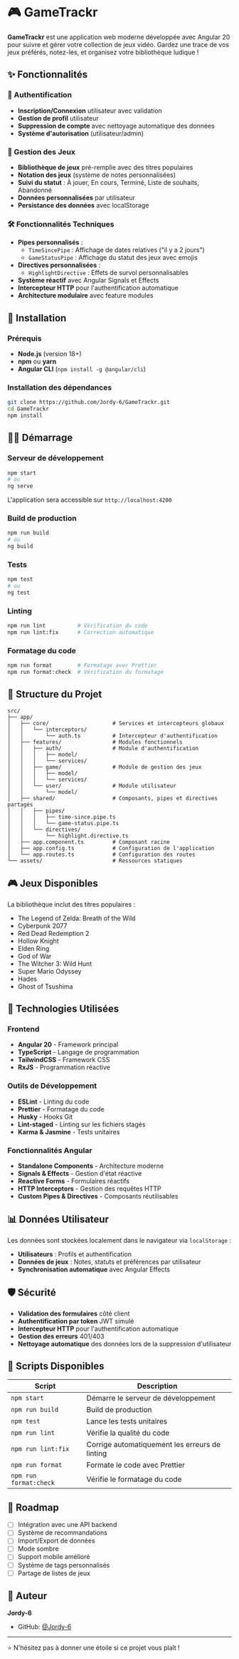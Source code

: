 # 🎮 GameTrackr

**GameTrackr** est une application web moderne développée avec Angular 20 pour suivre et gérer votre collection de jeux vidéo. Gardez une trace de vos jeux préférés, notez-les, et organisez votre bibliothèque ludique !

## ✨ Fonctionnalités

### 🔐 Authentification
- **Inscription/Connexion** utilisateur avec validation
- **Gestion de profil** utilisateur
- **Suppression de compte** avec nettoyage automatique des données
- **Système d'autorisation** (utilisateur/admin)

### 🎯 Gestion des Jeux
- **Bibliothèque de jeux** pré-remplie avec des titres populaires
- **Notation des jeux** (système de notes personnalisées)
- **Suivi du statut** : À jouer, En cours, Terminé, Liste de souhaits, Abandonné
- **Données personnalisées** par utilisateur
- **Persistance des données** avec localStorage

### 🛠️ Fonctionnalités Techniques
- **Pipes personnalisés** :
  - `TimeSincePipe` : Affichage de dates relatives ("il y a 2 jours")
  - `GameStatusPipe` : Affichage du statut des jeux avec emojis
- **Directives personnalisées** :
  - `HighlightDirective` : Effets de survol personnalisables
- **Système réactif** avec Angular Signals et Effects
- **Intercepteur HTTP** pour l'authentification automatique
- **Architecture modulaire** avec feature modules

## 🚀 Installation

### Prérequis
- **Node.js** (version 18+)
- **npm** ou **yarn**
- **Angular CLI** (`npm install -g @angular/cli`)

### Installation des dépendances
```bash
git clone https://github.com/Jordy-6/GameTrackr.git
cd GameTrackr
npm install
```

## 🏃‍♂️ Démarrage

### Serveur de développement
```bash
npm start
# ou
ng serve
```
L'application sera accessible sur `http://localhost:4200`

### Build de production
```bash
npm run build
# ou
ng build
```

### Tests
```bash
npm test
# ou
ng test
```

### Linting
```bash
npm run lint          # Vérification du code
npm run lint:fix      # Correction automatique
```

### Formatage du code
```bash
npm run format        # Formatage avec Prettier
npm run format:check  # Vérification du formatage
```

## 📁 Structure du Projet

```
src/
├── app/
│   ├── core/                    # Services et intercepteurs globaux
│   │   └── interceptors/
│   │       └── auth.ts          # Intercepteur d'authentification
│   ├── features/                # Modules fonctionnels
│   │   ├── auth/                # Module d'authentification
│   │   │   ├── model/
│   │   │   └── services/
│   │   ├── game/                # Module de gestion des jeux
│   │   │   ├── model/
│   │   │   └── services/
│   │   └── user/                # Module utilisateur
│   │       └── model/
│   ├── shared/                  # Composants, pipes et directives partagés
│   │   ├── pipes/
│   │   │   ├── time-since.pipe.ts
│   │   │   └── game-status.pipe.ts
│   │   └── directives/
│   │       └── highlight.directive.ts
│   ├── app.component.ts         # Composant racine
│   ├── app.config.ts            # Configuration de l'application
│   └── app.routes.ts            # Configuration des routes
└── assets/                      # Ressources statiques
```

## 🎮 Jeux Disponibles

La bibliothèque inclut des titres populaires :
- The Legend of Zelda: Breath of the Wild
- Cyberpunk 2077
- Red Dead Redemption 2
- Hollow Knight
- Elden Ring
- God of War
- The Witcher 3: Wild Hunt
- Super Mario Odyssey
- Hades
- Ghost of Tsushima

## 🔧 Technologies Utilisées

### Frontend
- **Angular 20** - Framework principal
- **TypeScript** - Langage de programmation
- **TailwindCSS** - Framework CSS
- **RxJS** - Programmation réactive

### Outils de Développement
- **ESLint** - Linting du code
- **Prettier** - Formatage du code
- **Husky** - Hooks Git
- **Lint-staged** - Linting sur les fichiers stagés
- **Karma & Jasmine** - Tests unitaires

### Fonctionnalités Angular
- **Standalone Components** - Architecture moderne
- **Signals & Effects** - Gestion d'état réactive
- **Reactive Forms** - Formulaires réactifs
- **HTTP Interceptors** - Gestion des requêtes HTTP
- **Custom Pipes & Directives** - Composants réutilisables

## 📊 Données Utilisateur

Les données sont stockées localement dans le navigateur via `localStorage` :
- **Utilisateurs** : Profils et authentification
- **Données de jeux** : Notes, statuts et préférences par utilisateur
- **Synchronisation automatique** avec Angular Effects

## 🛡️ Sécurité

- **Validation des formulaires** côté client
- **Authentification par token** JWT simulé
- **Intercepteur HTTP** pour l'authentification automatique
- **Gestion des erreurs** 401/403
- **Nettoyage automatique** des données lors de la suppression d'utilisateur


## 📝 Scripts Disponibles

| Script | Description |
|--------|-------------|
| `npm start` | Démarre le serveur de développement |
| `npm run build` | Build de production |
| `npm test` | Lance les tests unitaires |
| `npm run lint` | Vérifie la qualité du code |
| `npm run lint:fix` | Corrige automatiquement les erreurs de linting |
| `npm run format` | Formate le code avec Prettier |
| `npm run format:check` | Vérifie le formatage du code |

## 🎯 Roadmap

- [ ] Intégration avec une API backend
- [ ] Système de recommandations
- [ ] Import/Export de données
- [ ] Mode sombre
- [ ] Support mobile amélioré
- [ ] Système de tags personnalisés
- [ ] Partage de listes de jeux

## 👤 Auteur

**Jordy-6**
- GitHub: [@Jordy-6](https://github.com/Jordy-6)

---

⭐ N'hésitez pas à donner une étoile si ce projet vous plaît !
